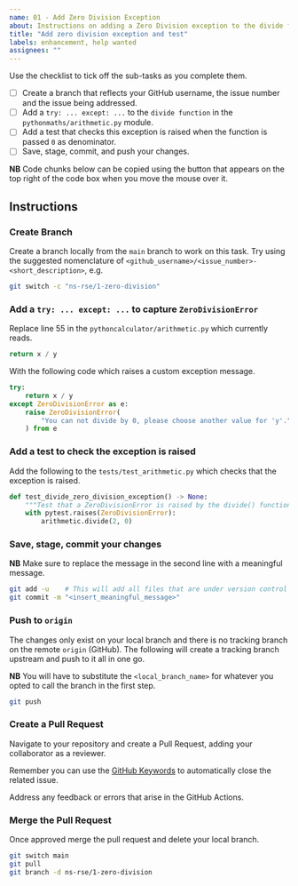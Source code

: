 ```yaml
---
name: 01 - Add Zero Division Exception
about: Instructions on adding a Zero Division exception to the divide function
title: "Add zero division exception and test"
labels: enhancement, help wanted
assignees: ""
---
```


Use the checklist to tick off the sub-tasks as you complete them.

- [ ] Create a branch that reflects your GitHub username, the issue number and the issue being addressed.
- [ ] Add a `try: ... except: ...` to the `divide function` in the `pythonmaths/arithmetic.py` module.
- [ ] Add a test that checks this exception is raised when the function is passed `0` as denominator.
- [ ] Save, stage, commit, and push your changes.

**NB** Code chunks below can be copied using the button that appears on the top right of the code box when you move the
mouse over it.

## Instructions

### Create Branch

Create a branch locally from the `main` branch to work on this task. Try using the suggested nomenclature of
`<github_username>/<issue_number>-<short_description>`, e.g.

```bash
git switch -c "ns-rse/1-zero-division"
```

### Add a `try: ... except: ...` to capture `ZeroDivisionError`

Replace line 55 in the `pythoncalculator/arithmetic.py` which currently reads.

```python
return x / y
```

With the following code which raises a custom exception message.

```python
try:
    return x / y
except ZeroDivisionError as e:
    raise ZeroDivisionError(
        "You can not divide by 0, please choose another value for 'y'."
    ) from e
```

### Add a test to check the exception is raised

Add the following to the `tests/test_arithmetic.py` which checks that the exception is raised.

```python
def test_divide_zero_division_exception() -> None:
    """Test that a ZeroDivisionError is raised by the divide() function."""
    with pytest.raises(ZeroDivisionError):
        arithmetic.divide(2, 0)
```

### Save, stage, commit your changes

**NB** Make sure to replace the message in the second line with a meaningful message.

```bash
git add -u    # This will add all files that are under version control and have been modified
git commit -m "<insert_meaningful_message>"
```

### Push to `origin`

The changes only exist on your local branch and there is no tracking branch on the remote `origin` (GitHub). The
following will create a tracking branch upstream and push to it all in one go.

**NB** You will have to substitute the `<local_branch_name>` for whatever you opted to call the branch in the first
step.

```bash
git push
```

### Create a Pull Request

Navigate to your repository and create a Pull Request, adding your collaborator as a reviewer.

Remember you can use the [GitHub
Keywords](https://docs.github.com/en/get-started/writing-on-github/working-with-advanced-formatting/using-keywords-in-issues-and-pull-requests)
to automatically close the related issue.

Address any feedback or errors that arise in the GitHub Actions.

### Merge the Pull Request

Once approved merge the pull request and delete your local branch.

```bash
git switch main
git pull
git branch -d ns-rse/1-zero-division
```
